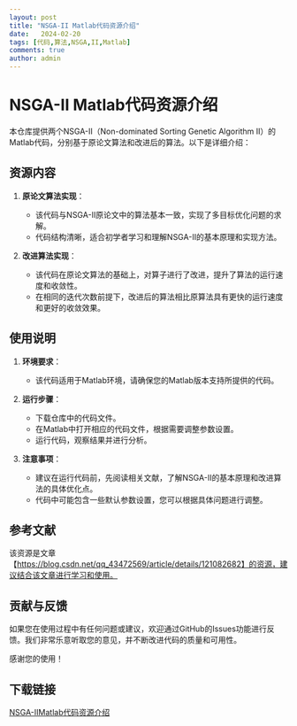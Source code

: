 ```yaml
---
layout: post
title: "NSGA-II Matlab代码资源介绍"
date:   2024-02-20
tags: [代码,算法,NSGA,II,Matlab]
comments: true
author: admin
---
```

# NSGA-II Matlab代码资源介绍

本仓库提供两个NSGA-II（Non-dominated Sorting Genetic Algorithm II）的Matlab代码，分别基于原论文算法和改进后的算法。以下是详细介绍：

## 资源内容

1. **原论文算法实现**：
   - 该代码与NSGA-II原论文中的算法基本一致，实现了多目标优化问题的求解。
   - 代码结构清晰，适合初学者学习和理解NSGA-II的基本原理和实现方法。

2. **改进算法实现**：
   - 该代码在原论文算法的基础上，对算子进行了改进，提升了算法的运行速度和收敛性。
   - 在相同的迭代次数前提下，改进后的算法相比原算法具有更快的运行速度和更好的收敛效果。

## 使用说明

1. **环境要求**：
   - 该代码适用于Matlab环境，请确保您的Matlab版本支持所提供的代码。

2. **运行步骤**：
   - 下载仓库中的代码文件。
   - 在Matlab中打开相应的代码文件，根据需要调整参数设置。
   - 运行代码，观察结果并进行分析。

3. **注意事项**：
   - 建议在运行代码前，先阅读相关文献，了解NSGA-II的基本原理和改进算法的具体优化点。
   - 代码中可能包含一些默认参数设置，您可以根据具体问题进行调整。

## 参考文献

该资源是文章【https://blog.csdn.net/qq_43472569/article/details/121082682】的资源，建议结合该文章进行学习和使用。

## 贡献与反馈

如果您在使用过程中有任何问题或建议，欢迎通过GitHub的Issues功能进行反馈。我们非常乐意听取您的意见，并不断改进代码的质量和可用性。

感谢您的使用！

## 下载链接

[NSGA-IIMatlab代码资源介绍](https://pan.quark.cn/s/a8592cbba402)